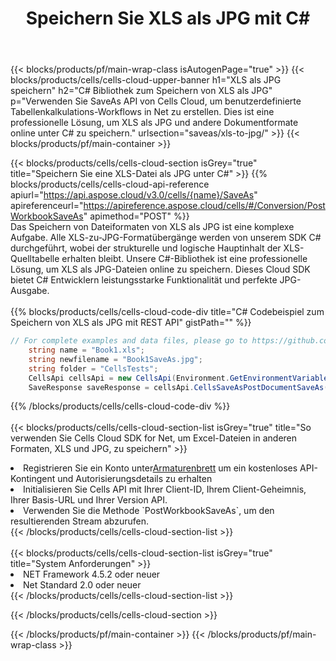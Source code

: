 ﻿---
title:  Speichern Sie XLS als JPG mit C#
description:  Verwendung des Cloud SDK Aspose.Cells für C# zum Speichern von XLS-Formatdateien als JPG-Formatdateien.
---
{{< blocks/products/pf/main-wrap-class isAutogenPage="true" >}}
{{< blocks/products/cells/cells-cloud-upper-banner h1="XLS als JPG speichern" h2="C# Bibliothek zum Speichern von XLS als JPG" p="Verwenden Sie SaveAs API von Cells Cloud, um benutzerdefinierte Tabellenkalkulations-Workflows in Net zu erstellen. Dies ist eine professionelle Lösung, um XLS als JPG und andere Dokumentformate online unter C# zu speichern." urlsection="saveas/xls-to-jpg/" >}}
{{< blocks/products/pf/main-container >}}

{{< blocks/products/cells/cells-cloud-section isGrey="true" title="Speichern Sie eine XLS-Datei als JPG unter C#" >}}
{{% blocks/products/cells/cells-cloud-api-reference apiurl="https://api.aspose.cloud/v3.0/cells/{name}/SaveAs" apireferenceurl="https://apireference.aspose.cloud/cells/#/Conversion/PostWorkbookSaveAs" apimethod="POST" %}}
<br/>
Das Speichern von Dateiformaten von XLS als JPG ist eine komplexe Aufgabe. Alle XLS-zu-JPG-Formatübergänge werden von unserem SDK C# durchgeführt, wobei der strukturelle und logische Hauptinhalt der XLS-Quelltabelle erhalten bleibt. Unsere C#-Bibliothek ist eine professionelle Lösung, um XLS als JPG-Dateien online zu speichern. Dieses Cloud SDK bietet C# Entwicklern leistungsstarke Funktionalität und perfekte JPG-Ausgabe.
<br/>
<br/>
{{% blocks/products/cells/cells-cloud-code-div title="C# Codebeispiel zum Speichern von XLS als JPG mit REST API" gistPath="" %}}
  
```cs
// For complete examples and data files, please go to https://github.com/aspose-cells-cloud/aspose-cells-cloud-dotnet/
    string name = "Book1.xls";
    string newfilename = "Book1SaveAs.jpg";
    string folder = "CellsTests";
    CellsApi cellsApi = new CellsApi(Environment.GetEnvironmentVariable("ProductClientId"), Environment.GetEnvironmentVariable("ProductClientSecret"));
    SaveResponse saveResponse = cellsApi.CellsSaveAsPostDocumentSaveAs(name, null, newfilename, null,null,folder);
```
  
{{% /blocks/products/cells/cells-cloud-code-div %}}
<br/>
<br/>
{{< blocks/products/cells/cells-cloud-section-list isGrey="true" title="So verwenden Sie Cells Cloud SDK for Net, um Excel-Dateien in anderen Formaten, XLS und JPG, zu speichern" >}}
<li> Registrieren Sie ein Konto unter<a href="https://dashboard.aspose.cloud/">Armaturenbrett</a> um ein kostenloses API-Kontingent und Autorisierungsdetails zu erhalten</li>
<li>Initialisieren Sie Cells API mit Ihrer Client-ID, Ihrem Client-Geheimnis, Ihrer Basis-URL und Ihrer Version API.</li>
<li>Verwenden Sie die Methode `PostWorkbookSaveAs`, um den resultierenden Stream abzurufen.</li>
{{< /blocks/products/cells/cells-cloud-section-list >}}
<br/>
<br/>
{{< blocks/products/cells/cells-cloud-section-list isGrey="true" title="System Anforderungen" >}}
<li>NET Framework 4.5.2 oder neuer</li>
<li>Net Standard 2.0 oder neuer</li>
{{< /blocks/products/cells/cells-cloud-section-list >}}

{{< /blocks/products/cells/cells-cloud-section >}}

{{< /blocks/products/pf/main-container >}}
{{< /blocks/products/pf/main-wrap-class >}}
